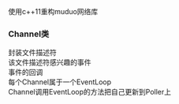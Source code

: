 使用c++11重构muduo网络库

### Channel类
封装文件描述符  
该文件描述符感兴趣的事件  
事件的回调   
每个Channel属于一个EventLoop  
Channel调用EventLoop的方法把自己更新到Poller上   
